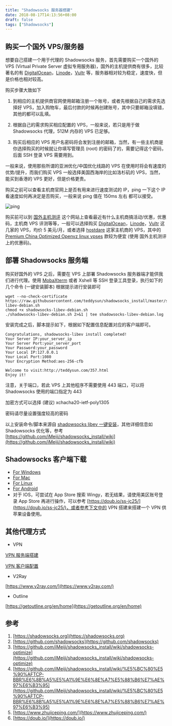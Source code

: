 ```yaml
---
title: "Shadowsocks 服务器搭建"
date: 2018-08-17T14:13:56+08:00
draft: false
tags: ["Shadowsocks"]
---
```


## 购买一个国外 VPS/服务器

想要自己搭建一个用于代理的 Shadowsocks 服务，首先需要购买一个国外的 VPS (Virtual Private Server 虚拟专用服务器)，国外的主机提供商有很多，比较著名的有 [DigitalOcean](https://www.digitalocean.com/)，[Linode](https://www.linode.com/)，[Vultr](https://www.vultr.com/) 等，服务器相对较为稳定，速度快，但是价格也相对较高。

购买步骤大致如下

1. 到相应的主机提供商官网使用邮箱注册一个账号，或者先根据自己的需求先选择好 VPS，加入购物车，最后付款的时候再创建账号，其中只要邮箱没填错，其他的都可以乱填。

2. 根据自己的需求购买相应配置的 VPS，一般来说，若只是用于做 Shadowsocks 代理，512M 内存的 VPS 已足够。

3. 购买后相应的 VPS 用户名密码将会发到注册的邮箱，当然，有一些主机商是你选择购买的时候就让你填写管理员 (root) 的密码了的，需要记得这个密码，后面 SSH 登录 VPS 需要用到。

一般来说，使用那些所谓的亚洲优化/中国优化线路的 VPS 在使用时将会有速度的优势/提升，而我们购买 VPS 一般选择美国西海岸的比如洛杉矶的 VPS，当然，能买到香港的 VPS 更好，但是价格更贵。

购买之前可以查看主机商官网上是否有用来进行速度测试的 IP，ping 一下这个 IP 看速度如何再决定是否购买，一般来说 ping 值在 150ms 左右 都可以接受。

![ping](/images/ping.png)

购买前可以到 [国外主机测评](https://www.zhujiceping.com/) 这个网站上查看最近有什么主机商搞活动/优惠，优惠码，主机商 VPS 评测等等，一般可以选择购买 [DigitalOcean](https://www.digitalocean.com/)，[Linode](https://www.linode.com/)，[Vultr](https://www.vultr.com/) 这几家的 VPS，均价 5 美元/月，或者选择 [hostdare](https://manage.hostdare.com) 这家主机商的 VPS，其中的 [Premium China Optimized Openvz linux vpses](https://manage.hostdare.com/cart.php?gid=15) 款较为便宜 (使用 国外主机测评 上的优惠码)。

## 部署 Shadowsocks 服务端

购买好国外的 VPS 之后，需要在 VPS 上部署 Shadowsocks 服务器端才能供我们进行代理。使用 [MobaXterm](https://mobaxterm.mobatek.net/download.html) 或者 Xshell 等 SSH 登录工具登录，执行如下的几个命令 (一键安装脚本) 根据提示进行安装即可

``` shell
wget --no-check-certificate https://raw.githubusercontent.com/teddysun/shadowsocks_install/master/shadowsocks-libev-debian.sh
chmod +x shadowsocks-libev-debian.sh
./shadowsocks-libev-debian.sh 2>&1 | tee shadowsocks-libev-debian.log
```

安装完成之后，脚本提示如下，根据如下配置信息配置对应的客户端即可。

``` shell
Congratulations, shadowsocks-libev install completed!
Your Server IP:your_server_ip
Your Server Port:your_server_port
Your Password:your_password
Your Local IP:127.0.0.1
Your Local Port:1080
Your Encryption Method:aes-256-cfb

Welcome to visit:http://teddysun.com/357.html
Enjoy it!
```

注意，关于端口，若此 VPS 上其他程序不需要使用 443 端口，可以将 Shadowsocks 使用的端口指定为 443

加密方式可以选择 (建议) xchacha20-ietf-poly1305

密码请尽量设置强度较高的密码

以上安装命令/脚本来源自 [shadowsocks libev 一键安装](https://github.com/iMeiji/shadowsocks_install/wiki/shadowsocks-libev-%E4%B8%80%E9%94%AE%E5%AE%89%E8%A3%85)，其他详细信息如 Shadowsocks 优化等，参考 [https://github.com/iMeiji/shadowsocks_install/wiki](https://github.com/iMeiji/shadowsocks_install/wiki)

## Shadowsocks 客户端下载

* [For Windows](https://github.com/shadowsocks/shadowsocks-windows/releases)
* [For Mac](https://github.com/shadowsocks/ShadowsocksX-NG)
* [For Linux](https://github.com/shadowsocks/shadowsocks-qt5/releases)
* [For Android](https://github.com/shadowsocks/shadowsocks-android/releases)
* 对于 IOS，可尝试在 App Store 搜索 Wingy，若无结果，请使用美区账号登录 App Store 再进行操作，可以参考 [https://doub.io/ss-jc25/](https://doub.io/ss-jc25/)，或者参考下文中的 VPN 搭建来搭建一个 VPN 供苹果设备使用。

## 其他代理方式

* VPN

[VPN 服务端搭建](https://github.com/hwdsl2/setup-ipsec-vpn/blob/master/README-zh.md)

[VPN 客户端配置](https://github.com/hwdsl2/setup-ipsec-vpn/blob/master/docs/clients-zh.md)

* V2Ray

[https://www.v2ray.com/](https://www.v2ray.com/)

* Outline

[https://getoutline.org/en/home](https://getoutline.org/en/home)

## 参考

1. [https://shadowsocks.org](https://shadowsocks.org)
2. [https://github.com/shadowsocks](https://github.com/shadowsocks)
3. [https://github.com/iMeiji/shadowsocks_install/wiki/shadowsocks-optimize](https://github.com/iMeiji/shadowsocks_install/wiki/shadowsocks-optimize)
4. [https://github.com/iMeiji/shadowsocks_install/wiki/%E5%BC%80%E5%90%AFTCP-BBR%E6%8B%A5%E5%A1%9E%E6%8E%A7%E5%88%B6%E7%AE%97%E6%B3%95](https://github.com/iMeiji/shadowsocks_install/wiki/%E5%BC%80%E5%90%AFTCP-BBR%E6%8B%A5%E5%A1%9E%E6%8E%A7%E5%88%B6%E7%AE%97%E6%B3%95)
5. [https://www.zhujiceping.com/](https://www.zhujiceping.com/)
6. [https://doub.io/](https://doub.io/)